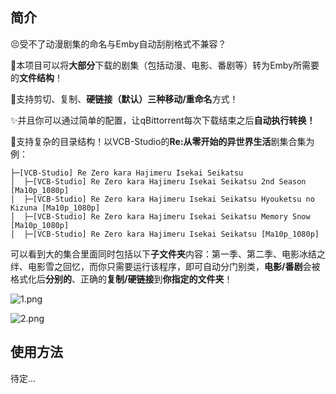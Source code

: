 ## 简介

😣受不了动漫剧集的命名与Emby自动刮削格式不兼容？

🥰本项目可以将**大部分**下载的剧集（包括动漫、电影、番剧等）转为Emby所需要的**文件结构**！

🚀支持剪切、复制、**硬链接（默认）**三种**移动/重命名**方式！

✨并且你可以通过简单的配置，让qBittorrent每次下载结束之后**自动执行转换！**

🥳支持复杂的目录结构！以VCB-Studio的**Re:从零开始的异世界生活**剧集合集为例：

```shell
├─[VCB-Studio] Re Zero kara Hajimeru Isekai Seikatsu
│  ├─[VCB-Studio] Re Zero kara Hajimeru Isekai Seikatsu 2nd Season [Ma10p_1080p]
│  ├─[VCB-Studio] Re Zero kara Hajimeru Isekai Seikatsu Hyouketsu no Kizuna [Ma10p_1080p]
│  ├─[VCB-Studio] Re Zero kara Hajimeru Isekai Seikatsu Memory Snow [Ma10p_1080p]
│  ├─[VCB-Studio] Re Zero kara Hajimeru Isekai Seikatsu [Ma10p_1080p]
```

可以看到大的集合里面同时包括以下**子文件夹**内容：第一季、第二季、电影冰结之绊、电影雪之回忆，而你只需要运行该程序，即可自动分门别类，**电影/番剧**会被格式化后**分别的**、正确的**复制/硬链接**到**你指定的文件夹**！

![1.png](https://s2.loli.net/2024/06/26/oe8jrEg7wqdtGZ1.png)

![2.png](https://s2.loli.net/2024/06/26/8PmycWaSe3f6htC.png)

## 使用方法

待定...
